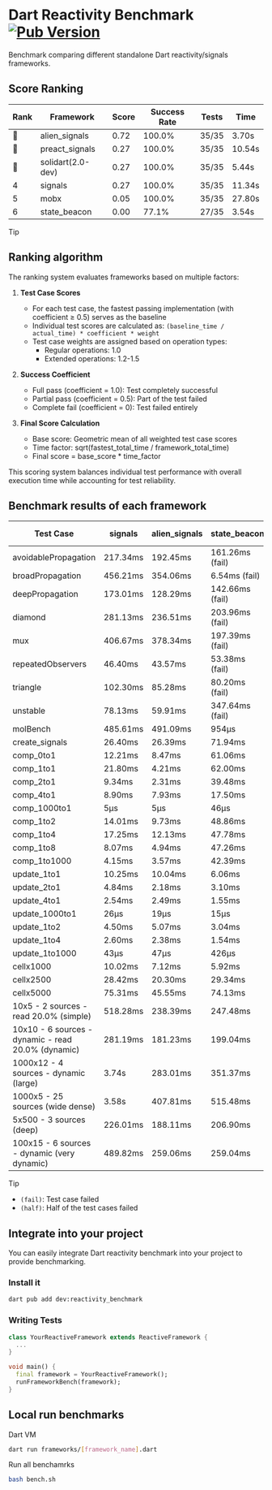 # Dart Reactivity Benchmark [![Pub Version](https://img.shields.io/pub/v/reactivity_benchmark)](https://pub.dev/packages/reactivity_benchmark)

Benchmark comparing different standalone Dart reactivity/signals frameworks.

## Score Ranking

<!-- ranking start -->
| Rank | Framework | Score | Success Rate | Tests | Time |
|------|-----------|-------|--------------|-------|------|
| 🥇 | alien_signals | 0.72 | 100.0% | 35/35 | 3.70s |
| 🥈 | preact_signals | 0.27 | 100.0% | 35/35 | 10.54s |
| 🥉 | solidart(2.0-dev) | 0.27 | 100.0% | 35/35 | 5.44s |
| 4 | signals | 0.27 | 100.0% | 35/35 | 11.34s |
| 5 | mobx | 0.05 | 100.0% | 35/35 | 27.80s |
| 6 | state_beacon | 0.00 | 77.1% | 27/35 | 3.54s |

<!-- ranking end -->

> [!TIP]
> ## Ranking algorithm
>
> The ranking system evaluates frameworks based on multiple factors:
>
> 1. **Test Case Scores**
>    - For each test case, the fastest passing implementation (with coefficient ≥ 0.5) serves as the baseline
>    - Individual test scores are calculated as: `(baseline_time / actual_time) * coefficient * weight`
>    - Test case weights are assigned based on operation types:
>      - Regular operations: 1.0
>      - Extended operations: 1.2-1.5
>
> 2. **Success Coefficient**
>    - Full pass (coefficient = 1.0): Test completely successful
>    - Partial pass (coefficient = 0.5): Part of the test failed
>    - Complete fail (coefficient = 0): Test failed entirely
>
> 3. **Final Score Calculation**
>    - Base score: Geometric mean of all weighted test case scores
>    - Time factor: sqrt(fastest_total_time / framework_total_time)
>    - Final score = base_score * time_factor
>
> This scoring system balances individual test performance with overall execution time while accounting for test reliability.

## Benchmark results of each framework

<!-- test-case start -->
| Test Case | signals | alien_signals | state_beacon | solidart(2.0-dev) | preact_signals | mobx |
|---|---|---|---|---|---|---|
| avoidablePropagation | 217.34ms | 192.45ms | 161.26ms (fail) | 263.52ms | 201.95ms | 2.37s |
| broadPropagation | 456.21ms | 354.06ms | 6.54ms (fail) | 504.45ms | 468.75ms | 4.38s |
| deepPropagation | 173.01ms | 128.29ms | 142.66ms (fail) | 165.26ms | 177.10ms | 1.57s |
| diamond | 281.13ms | 236.51ms | 203.96ms (fail) | 352.50ms | 279.33ms | 2.41s |
| mux | 406.67ms | 378.34ms | 197.39ms (fail) | 437.82ms | 395.95ms | 1.86s |
| repeatedObservers | 46.40ms | 43.57ms | 53.38ms (fail) | 80.65ms | 40.01ms | 233.00ms |
| triangle | 102.30ms | 85.28ms | 80.20ms (fail) | 121.32ms | 99.19ms | 786.19ms |
| unstable | 78.13ms | 59.91ms | 347.64ms (fail) | 96.48ms | 74.49ms | 354.14ms |
| molBench | 485.61ms | 491.09ms | 954μs | 497.71ms | 486.99ms | 584.65ms |
| create_signals | 26.40ms | 26.39ms | 71.94ms | 61.15ms | 4.73ms | 78.53ms |
| comp_0to1 | 12.21ms | 8.47ms | 61.06ms | 26.70ms | 22.36ms | 20.61ms |
| comp_1to1 | 21.80ms | 4.21ms | 62.00ms | 42.53ms | 13.10ms | 24.72ms |
| comp_2to1 | 9.34ms | 2.31ms | 39.48ms | 25.91ms | 19.47ms | 8.66ms |
| comp_4to1 | 8.90ms | 7.93ms | 17.50ms | 10.18ms | 8.35ms | 35.75ms |
| comp_1000to1 | 5μs | 5μs | 46μs | 19μs | 4μs | 27μs |
| comp_1to2 | 14.01ms | 9.73ms | 48.86ms | 40.07ms | 26.63ms | 38.42ms |
| comp_1to4 | 17.25ms | 12.13ms | 47.78ms | 22.01ms | 30.20ms | 24.02ms |
| comp_1to8 | 8.07ms | 4.94ms | 47.26ms | 22.54ms | 6.03ms | 25.28ms |
| comp_1to1000 | 4.15ms | 3.57ms | 42.39ms | 14.86ms | 6.68ms | 15.35ms |
| update_1to1 | 10.25ms | 10.04ms | 6.06ms | 17.64ms | 8.41ms | 22.70ms |
| update_2to1 | 4.84ms | 2.18ms | 3.10ms | 8.51ms | 4.38ms | 11.08ms |
| update_4to1 | 2.54ms | 2.49ms | 1.55ms | 4.38ms | 2.08ms | 5.66ms |
| update_1000to1 | 26μs | 19μs | 15μs | 41μs | 31μs | 56μs |
| update_1to2 | 4.50ms | 5.07ms | 3.04ms | 8.94ms | 4.10ms | 10.91ms |
| update_1to4 | 2.60ms | 2.38ms | 1.54ms | 4.35ms | 2.06ms | 5.48ms |
| update_1to1000 | 43μs | 47μs | 426μs | 153μs | 40μs | 164μs |
| cellx1000 | 10.02ms | 7.12ms | 5.92ms | 16.44ms | 13.51ms | 94.89ms |
| cellx2500 | 28.42ms | 20.30ms | 29.34ms | 71.79ms | 48.77ms | 309.94ms |
| cellx5000 | 75.31ms | 45.55ms | 74.13ms | 186.44ms | 125.14ms | 655.44ms |
| 10x5 - 2 sources - read 20.0% (simple) | 518.28ms | 238.39ms | 247.48ms | 349.35ms | 459.81ms | 2.03s |
| 10x10 - 6 sources - dynamic - read 20.0% (dynamic) | 281.19ms | 181.23ms | 199.04ms | 248.41ms | 272.73ms | 1.53s |
| 1000x12 - 4 sources - dynamic (large) | 3.74s | 283.01ms | 351.37ms | 470.88ms | 3.77s | 1.96s |
| 1000x5 - 25 sources (wide dense) | 3.58s | 407.81ms | 515.48ms | 611.11ms | 2.77s | 3.48s |
| 5x500 - 3 sources (deep) | 226.01ms | 188.11ms | 206.90ms | 259.08ms | 230.58ms | 1.14s |
| 100x15 - 6 sources - dynamic (very dynamic) | 489.82ms | 259.06ms | 259.04ms | 395.56ms | 467.81ms | 1.72s |

<!-- test-case end -->

> [!TIP]
> - `(fail)`: Test case failed
> - `(half)`: Half of the test cases failed

## Integrate into your project

You can easily integrate Dart reactivity benchmark into your project to provide benchmarking.

### Install it

```bash
dart pub add dev:reactivity_benchmark
```

### Writing Tests

```dart
class YourReactiveFramework extends ReactiveFramework {
  ...
}

void main() {
  final framework = YourReactiveFramework();
  runFrameworkBench(framework);
}
```

## Local run benchmarks

Dart VM
```bash
dart run frameworks/[framework_name].dart
```

Run all benchamrks
```bash
bash bench.sh
```
